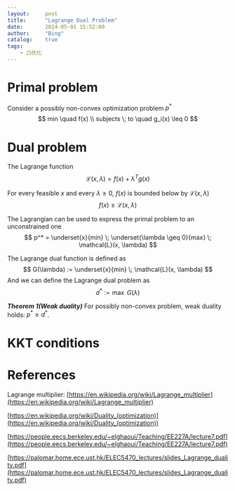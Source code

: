 ```yaml
---
layout:     post
title:      "Lagrange Dual Problem"
date:       2024-05-01 15:52:00
author:     "Bing"
catalog:    true
tags:
    - 凸优化
---
```


# Primal problem
Consider a possibly non-convex optimization problem $p^*$
$$
    min \quad f(x)
    \\
    subjects \; to \quad g_i(x) \leq 0
$$

# Dual problem
The Lagrange function
$$
    \mathcal{L}(x, \lambda) = f(x) + \lambda^T g(x)
$$

For every feasible $x$ and every $\lambda \geq 0$, $f(x)$ is bounded below by $\mathcal{L}(x, \lambda)$
$$
    f(x) \geq \mathcal{L}(x, \lambda)
$$

The Lagrangian can be used to express the primal problem to an unconstrained one
$$
    p^* = \underset{x}{min} \; \underset{\lambda \geq 0}{max} \; \mathcal{L}(x, \lambda)
$$

The Lagrange dual function is defined as
$$
    G(\lambda) := \underset{x}{min} \; \mathcal{L}(x, \lambda)
$$
And we can define the Lagrange dual problem as
$$
    d^* := \max \; G(\lambda)
$$

***Theorem 1(Weak duality)*** For possibly non-convex problem, weak duality holds: $p^* \geq d^*$.

# KKT conditions

# References
Lagrange multiplier: [https://en.wikipedia.org/wiki/Lagrange_multiplier](https://en.wikipedia.org/wiki/Lagrange_multiplier)

[https://en.wikipedia.org/wiki/Duality_(optimization)](https://en.wikipedia.org/wiki/Duality_(optimization))

[https://people.eecs.berkeley.edu/~elghaoui/Teaching/EE227A/lecture7.pdf](https://people.eecs.berkeley.edu/~elghaoui/Teaching/EE227A/lecture7.pdf)

[https://palomar.home.ece.ust.hk/ELEC5470_lectures/slides_Lagrange_duality.pdf](https://palomar.home.ece.ust.hk/ELEC5470_lectures/slides_Lagrange_duality.pdf)